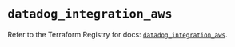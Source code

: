 # `datadog_integration_aws`

Refer to the Terraform Registry for docs: [`datadog_integration_aws`](https://registry.terraform.io/providers/datadog/datadog/3.40.0/docs/resources/integration_aws).
